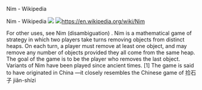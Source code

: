 Nim - Wikipedia

Nim - Wikipedia
![](../_resources/6e342dac25945ad81021815277e59c00.png)
![](../_resources/b8e72a3367c7aaae1a21a9a595e67d3b.png)https://en.wikipedia.org/wiki/Nim

For other uses, see Nim (disambiguation) . Nim is a mathematical game of strategy in which two players take turns removing objects from distinct heaps. On each turn, a player must remove at least one object, and may remove any number of objects provided they all come from the same heap. The goal of the game is to be the player who removes the last object. Variants of Nim have been played since ancient times. [1] The game is said to have originated in China —it closely resembles the Chinese game of 捡石子 jiǎn-shízi